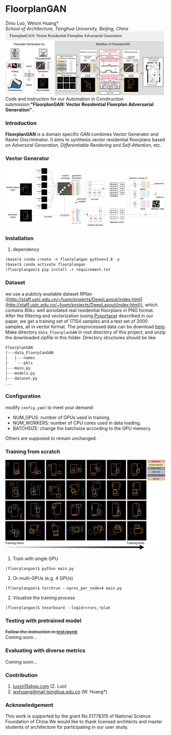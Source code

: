 # FloorplanGAN  
 Ziniu Luo, Weixin Huang*  
*School of Architecture, Tsinghua University, Beijing, China*  
![banner](./assets/graphical_abstract.png)
 Code and instruction for our Automation in Construction submission:**"FloorplanGAN: Vector Residential Floorplan Adversarial Generation"**.  
### Introduction  
**FloorplanGAN** is a domain specific GAN combines Vector Generator and Raster Discriminator. It aims to synthesis vector residential floorplans based on *Adversiral Generation*, *Differentiable Rendering* and *Self-Attention*, etc.

### Vector Generator
![vector generator framework](./assets/generator_framework.svg)
### Installation

1.  dependency  
```
(base)$ conda create -n floorplangan python=3.8 -y
(base)$ conda activate floorplangan
(floorplangan)$ pip install -r requirement.txt
``` 
### Dataset  
we use a publicly available dataset *RPlan* ([http://staff.ustc.edu.cn/~fuxm/projects/DeepLayout/index.html](http://staff.ustc.edu.cn/~fuxm/projects/DeepLayout/index.html)), which contains 80k+ well annotated real residential floorplans in PNG format.  
After the filtering and vectorization (using [Pyportace](https://pypi.org/project/pypotrace/)) described in our paper, we get a training set of 17154 samples and a test set of 2000 samples, all in vector format. The preprocessed data can be download [here](https://cloud.tsinghua.edu.cn/f/875b2bdb2b95408f8259/?dl=1).  
Make directory `data_FloorplanGAN` in root directory of this project, and unzip the downloaded zipfile in this folder. 
Directory structures should be like:
```
FloorplanGAN
|---data_FloorplanGAN
|   |---names
|   `---pkls
|---main.py
|---models.py
|---dataset.py
...
```

### Configuration  
modify `config.yaml` to meet your demand:
- NUM_GPUS: number of GPUs used in training.
- NUM_WORKERS: number of CPU cores used in data loading.
- BATCHSIZE: change the batchsize according to the GPU memory. 

Others are supposed to remain unchanged.

### Training from scratch
 ![steps](./assets/steps.png)
1.  Train with single GPU
```
(floorplangan)$ python main.py
``` 
2. Or multi-GPUs (e.g. 4 GPUs)
```
(floorplangan)$ torchrun --nproc_per_node=4 main.py
```
2.  Visualize the training process  
``` 
(floorplangan)$ tesorboard --logidr=runs_rplan
``` 
### Testing with pretrained model
~~Follow the instruction in [test.ipynb](FloorPlanGAN.ipynb)~~  
Coming soon...
### Evaluating with diverse metrics
Coming soon...
### Contribution
1. luozn15@qq.com (Z. Luo)
2. wxhuang@mail.tsinghua.edu.cn (W. Huang*)
### Acknowledgement
This work is supported by the grant No.51778315 of National Science Foundation of China.We would like to thank licensed architects and master students of architecture for participating in our user study.
